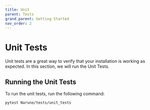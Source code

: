 ```yaml
---
title: Unit
parent: Tests
grand_parent: Getting Started
nav_order: 2
---
```


# Unit Tests

Unit tests are a great way to verify that your installation is working as expected. In this section, we will run the Unit Tests.

## Running the Unit Tests

To run the unit tests, run the following command:

```bash
pytest Naruno/tests/unit_tests
```
